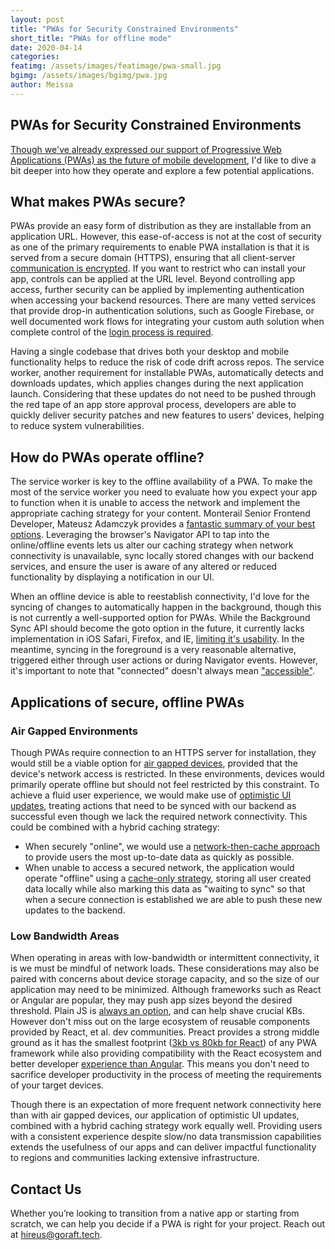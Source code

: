 ```yaml
---
layout: post 
title: "PWAs for Security Constrained Environments" 
short_title: "PWAs for offline mode" 
date: 2020-04-14
categories: 
featimg: /assets/images/featimage/pwa-small.jpg
bgimg: /assets/images/bgimg/pwa.jpg
author: Meissa 
--- 
```


## PWAs for Security Constrained Environments

[Though we've already expressed our support of Progressive Web Applications (PWAs) as the future of mobile development](https://goraft.tech/2020/03/05/pwas-are-the-future-of-mobile-development.html), I'd like to dive a bit deeper into how they operate and explore a few potential applications. 

## What makes PWAs secure? 

PWAs provide an easy form of distribution as they are installable from an application URL. However, this ease-of-access is not at the cost of security as one of the primary requirements to enable PWA installation is that it is served from a secure domain (HTTPS), ensuring that all client-server [communication is encrypted](https://developer.mozilla.org/en-US/docs/Web/Progressive_web_apps/Installable_PWAs). If you want to restrict who can install your app, controls can be applied at the URL level. Beyond controlling app access, further security can be applied by implementing authentication when accessing your backend resources. There are many vetted services that provide drop-in authentication solutions, such as Google Firebase, or well documented work flows for integrating your custom auth solution when complete control of the [login process is required](https://www.oauth.com/oauth2-servers/single-page-apps/).

Having a single codebase that drives both your desktop and mobile functionality helps to reduce the risk of code drift across repos. The service worker, another requirement for installable PWAs, automatically detects and downloads updates, which applies changes during the next application launch. Considering that these updates do not need to be pushed through the red tape of an app store approval process, developers are able to quickly deliver security patches and new features to users' devices, helping to reduce system vulnerabilities.

## How do PWAs operate offline?

The service worker is key to the offline availability of a PWA. To make the most of the service worker you need to evaluate how you expect your app to function when it is unable to access the network and implement the appropriate caching strategy for your content. Monterail Senior Frontend Developer, Mateusz Adamczyk provides a [fantastic summary of your best options](https://www.monterail.com/blog/pwa-offline-dynamic-data). Leveraging the browser's Navigator API to tap into the online/offline events lets us alter our caching strategy when network connectivity is unavailable, sync locally stored changes with our backend services, and ensure the user is aware of any altered or reduced functionality by displaying a notification in our UI. 

When an offline device is able to reestablish connectivity, I'd love for the syncing of changes to automatically happen in the background, though this is not currently a well-supported option for PWAs. While the Background Sync API should become the goto option in the future, it currently lacks implementation in iOS Safari, Firefox, and IE, [limiting it's usability](https://caniuse.com/#search=background%20sync). In the meantime, syncing in the foreground is a very reasonable alternative, triggered either through user actions or during Navigator events. However, it's important to note that "connected" doesn't always mean ["accessible"](https://stackoverflow.com/a/44909646).

## Applications of secure, offline PWAs

### Air Gapped Environments

Though PWAs require connection to an HTTPS server for installation, they would still be a viable option for [air gapped devices](https://www.thesslstore.com/blog/air-gapped-computer/), provided that the device's network access is restricted. In these environments, devices would primarily operate offline but should not feel restricted by this constraint. To achieve a fluid user experience, we would make use of [optimistic UI updates](https://www.apollographql.com/docs/react/performance/optimistic-ui/), treating actions that need to be synced with our backend as successful even though we lack the required network connectivity. This could be combined with a hybrid caching strategy:
- When securely "online", we would use a [network-then-cache approach](https://developers.google.com/web/fundamentals/instant-and-offline/offline-cookbook/#network-falling-back-to-cache) to provide users the most up-to-date data as quickly as possible.
- When unable to access a secured network, the application would operate "offline" using a [cache-only strategy](https://developers.google.com/web/fundamentals/instant-and-offline/offline-cookbook/#cache-only), storing all user created data locally while also marking this data as "waiting to sync" so that when a secure connection is established we are able to push these new updates to the backend.

### Low Bandwidth Areas

When operating in areas with low-bandwidth or intermittent connectivity, it is we must be mindful of network loads. These considerations may also be paired with concerns about device storage capacity, and so the size of our application may need to be minimized. Although frameworks such as React or Angular are popular, they may push app sizes beyond the desired threshold. Plain JS is [always an option](https://www.freecodecamp.org/news/build-a-pwa-from-scratch-with-html-css-and-javascript/), and can help shave crucial KBs. However don't miss out on the large ecosystem of reusable components provided by React, et al. dev communities. Preact provides a strong middle ground as it has the smallest footprint ([3kb vs 80kb for React](https://blog.knoldus.com/preact-an-alternative-to-react/)) of any PWA framework while also providing compatibility with the React ecosystem and better developer [experience than Angular](https://2019.stateofjs.com/front-end-frameworks/#front_end_frameworks_experience_ranking). This means you don't need to sacrifice developer productivity in the process of meeting the requirements of your target devices. 

Though there is an expectation of more frequent network connectivity here than with air gapped devices, our application of optimistic UI updates, combined with a hybrid caching strategy work equally well. Providing users with a consistent experience despite slow/no data transmission capabilities extends the usefulness of our apps and can deliver impactful functionality to regions and communities lacking extensive infrastructure. 

## Contact Us
Whether you’re looking to transition from a native app or starting from scratch, we can help you decide if a PWA is right for your project. Reach out at [hireus@goraft.tech](mailto:hireus@goraft.tech).